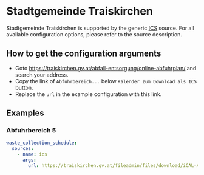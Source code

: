 # Stadtgemeinde Traiskirchen

Stadtgemeinde Traiskirchen is supported by the generic [ICS](/doc/source/ics.md) source. For all available configuration options, please refer to the source description.


## How to get the configuration arguments

- Goto <https://traiskirchen.gv.at/abfall-entsorgung/online-abfuhrplan/> and search your address.  
- Copy the link of `Abfuhrbereich...` below `Kalender zum Download als ICS` button.
- Replace the `url` in the example configuration with this link.

## Examples

### Abfuhrbereich 5

```yaml
waste_collection_schedule:
  sources:
    - name: ics
      args:
        url: https://traiskirchen.gv.at/fileadmin/files/download/iCAL-Abfuhrkalender/Abfuhrbereich_5.ics
```
